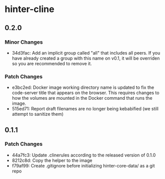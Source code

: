 # hinter-cline

## 0.2.0

### Minor Changes

- 34d3fac: Add an implicit group called "all" that includes all peers.
  If you have already created a group with this name on v0.1, it will be overriden so you are recommended to remove it.

### Patch Changes

- e3bc2ed: Docker image working directory name is updated to fix the code-server title that appears on the browser.
  This requires changes to how the volumes are mounted in the Docker command that runs the image.
- 515ed71: Report draft filenames are no longer being kebabified (we still attempt to sanitize them)

## 0.1.1

### Patch Changes

- 44a7fc3: Update .clinerules according to the released version of 0.1.0
- 8212c8d: Copy the helper to the image
- f79af99: Create .gitignore before initializing hinter-core-data/ as a git repo
